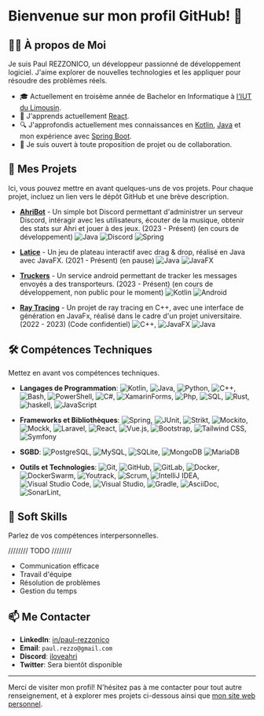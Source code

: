 # Bienvenue sur mon profil GitHub! 👋

## 🙋‍♂️ À propos de Moi
Je suis Paul REZZONICO, un développeur passionné de développement logiciel. J'aime explorer de nouvelles technologies et les appliquer pour résoudre des problèmes réels.

- 🎓 Actuellement en troisème année de Bachelor en Informatique à [l'IUT du Limousin](https://www.iut.unilim.fr/).
- 🌱 J'apprends actuellement [React](https://reactjs.org/).
- 🔍 J'approfondis actuellement mes connaissances en [Kotlin](https://kotlinlang.org/), [Java](https://java.com) et mon expérience avec [Spring Boot](https://spring.io/projects/spring-boot).
- 👯 Je suis ouvert à toute proposition de projet ou de collaboration.

## 🚀 Mes Projets
Ici, vous pouvez mettre en avant quelques-uns de vos projets. Pour chaque projet, incluez un lien vers le dépôt GitHub et une brève description.

- **[AhriBot](https://github.com/paul-rezzonico/AhriBot)** - Un simple bot Discord permettant d'administrer un serveur Discord, intéragir avec les utilisateurs, écouter de la musique, obtenir des stats sur Ahri et jouer à des jeux. (2023 - Présent) (en cours de développement) ![Java](https://img.shields.io/badge/Java-007396?style=flat&logo=java&logoColor=white) ![Discord](https://img.shields.io/badge/Discord-7289DA?style=flat&logo=discord&logoColor=white)
![Spring](https://img.shields.io/badge/Spring-6DB33F?style=flat&logo=spring&logoColor=white)

- **[Latice](https://github.com/paul-rezzonico/latice)** - Un jeu de plateau interactif avec drag & drop, réalisé en Java avec JavaFX. (2021 - Présent) (en pause)
![Java](https://img.shields.io/badge/Java-007396?style=flat&logo=java&logoColor=white)
![JavaFX](https://img.shields.io/badge/JavaFX-007396?style=flat&logo=java&logoColor=white)

- **[Truckers](https://github.com/paul-rezzonico/truckers/tree/main)** - Un service android permettant de tracker les messages envoyés a des transporteurs. (2023 - Présent) (en cours de développement, non public pour le moment)
![Kotlin](https://img.shields.io/badge/Kotlin-7F52FF?style=flat&logo=kotlin&logoColor=white)
![Android](https://img.shields.io/badge/Android-3DDC84?style=flat&logo=android&logoColor=white)

- **[Ray Tracing](#🚀-mes-projets)** - Un projet de ray tracing en C++, avec une interface de génération en JavaFx, réalisé dans le cadre d'un projet universitaire. (2022 - 2023) (Code confidentiel)
![C++](https://img.shields.io/badge/C++-00599C?style=flat&logo=c%2B%2B&logoColor=white),
![JavaFX](https://img.shields.io/badge/JavaFX-007396?style=flat&logo=java&logoColor=white)
![Java](https://img.shields.io/badge/Java-007396?style=flat&logo=java&logoColor=white)



## 🛠️ Compétences Techniques
Mettez en avant vos compétences techniques.

- **Langages de Programmation**: ![Kotlin](https://img.shields.io/badge/Kotlin-7F52FF?style=flat&logo=kotlin&logoColor=white), 
![Java](https://img.shields.io/badge/Java-007396?style=flat&logo=java&logoColor=white),
![Python](https://img.shields.io/badge/Python-3776AB?style=flat&logo=python&logoColor=white),
![C++](https://img.shields.io/badge/C++-00599C?style=flat&logo=c%2B%2B&logoColor=white),
![Bash](https://img.shields.io/badge/Bash-4EAA25?style=flat&logo=gnu-bash&logoColor=white),
![PowerShell](https://img.shields.io/badge/PowerShell-5391FE?style=flat&logo=powershell&logoColor=white),
![C#](https://img.shields.io/badge/C%23-239120?style=flat&logo=c-sharp&logoColor=white),
![XamarinForms](https://img.shields.io/badge/Xamarin.Forms-3498DB?style=flat&logo=xamarin&logoColor=white),
![Php](https://img.shields.io/badge/Php-777BB4?style=flat&logo=php&logoColor=white),
![SQL](https://img.shields.io/badge/SQL-4479A1?style=flat&logo=postgresql&logoColor=white),
![Rust](https://img.shields.io/badge/Rust-000000?style=flat&logo=rust&logoColor=white),
![haskell](https://img.shields.io/badge/Haskell-5D4F85?style=flat&logo=haskell&logoColor=white),
![JavaScript](https://img.shields.io/badge/JavaScript-F7DF1E?style=flat&logo=javascript&logoColor=black)


- **Frameworks et Bibliothèques**: ![Spring](https://img.shields.io/badge/Spring-6DB33F?style=flat&logo=spring&logoColor=white),
![JUnit](https://img.shields.io/badge/JUnit-25A162?style=flat&logo=junit5&logoColor=white),
![Strikt](https://img.shields.io/badge/Strikt-EE0000?style=flat&logo=kotlin&logoColor=white),
![Mockito](https://img.shields.io/badge/Mockito-EE0000?style=flat&logo=mockito&logoColor=white),
![Mockk](https://img.shields.io/badge/Mockk-EE0000?style=flat&logo=kotlin&logoColor=white),
![Laravel](https://img.shields.io/badge/Laravel-FF2D20?style=flat&logo=laravel&logoColor=white),
![React](https://img.shields.io/badge/React-61DAFB?style=flat&logo=react&logoColor=black),
![Vue.js](https://img.shields.io/badge/Vue.js-4FC08D?style=flat&logo=vue.js&logoColor=white),
![Bootstrap](https://img.shields.io/badge/Bootstrap-7952B3?style=flat&logo=bootstrap&logoColor=white),
![Tailwind CSS](https://img.shields.io/badge/Tailwind_CSS-38B2AC?style=flat&logo=tailwind-css&logoColor=white),
![Symfony](https://img.shields.io/badge/Symfony-000000?style=flat&logo=symfony&logoColor=white)

- **SGBD**: ![PostgreSQL](https://img.shields.io/badge/PostgreSQL-4169E1?style=flat&logo=postgresql&logoColor=white),
![MySQL](https://img.shields.io/badge/MySQL-4479A1?style=flat&logo=mysql&logoColor=white),
![SQLite](https://img.shields.io/badge/SQLite-003B57?style=flat&logo=sqlite&logoColor=white),
![MongoDB](https://img.shields.io/badge/MongoDB-47A248?style=flat&logo=mongodb&logoColor=white)
![MariaDB](https://img.shields.io/badge/MariaDB-003545?style=flat&logo=mariadb&logoColor=white)

- **Outils et Technologies**: ![Git](https://img.shields.io/badge/Git-F05032?style=flat&logo=git&logoColor=white),
![GitHub](https://img.shields.io/badge/GitHub-181717?style=flat&logo=github&logoColor=white),
![GitLab](https://img.shields.io/badge/GitLab-FCA121?style=flat&logo=gitlab&logoColor=white),
![Docker](https://img.shields.io/badge/Docker-2496ED?style=flat&logo=docker&logoColor=white),
![DockerSwarm](https://img.shields.io/badge/Docker_Swarm-2496ED?style=flat&logo=docker&logoColor=white),
![Youtrack](https://img.shields.io/badge/Youtrack-000000?style=flat&logo=youtrack&logoColor=white),
![Scrum](https://img.shields.io/badge/Scrum-000000?style=flat&logo=ScrumAlliance&logoColor=white),
![IntelliJ IDEA](https://img.shields.io/badge/IntelliJ_IDEA-000000?style=flat&logo=intellij-idea&logoColor=white),
![Visual Studio Code](https://img.shields.io/badge/Visual_Studio_Code-007ACC?style=flat&logo=visual-studio-code&logoColor=white),
![Visual Studio](https://img.shields.io/badge/Visual_Studio-5C2D91?style=flat&logo=visual-studio&logoColor=white),
![Gradle](https://img.shields.io/badge/Gradle-02303A?style=flat&logo=gradle&logoColor=white),
![AsciiDoc](https://img.shields.io/badge/AsciiDoc-000000?style=flat&logo=asciidoctor&logoColor=white),
![SonarLint](https://img.shields.io/badge/SonarLint-4E9BCD?style=flat&logo=sonarlint&logoColor=white),



## 🤹 Soft Skills
Parlez de vos compétences interpersonnelles.

////////  TODO  ////////
- Communication efficace
- Travail d'équipe
- Résolution de problèmes
- Gestion du temps

## 📫 Me Contacter
- **LinkedIn**: [in/paul-rezzonico](https://www.linkedin.com/in/paul-rezzonico/)
- **Email**: `paul.rezzo@gmail.com`
- **Discord**: [iloveahri](https://discord.com/users/350767436238159874)
- **Twitter**: Sera bientôt disponible

---

Merci de visiter mon profil! N'hésitez pas à me contacter pour tout autre renseignement, et à explorer mes projets ci-dessous ainsi que [mon site web personnel](https://paulrezzonico.com/).
